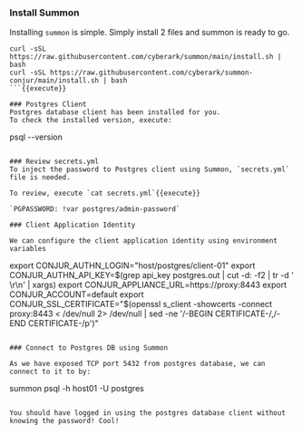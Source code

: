 

### Install Summon
Installing `summon` is simple.  Simply install 2 files and summon is ready to go.

```
curl -sSL https://raw.githubusercontent.com/cyberark/summon/main/install.sh | bash
curl -sSL https://raw.githubusercontent.com/cyberark/summon-conjur/main/install.sh | bash
```{{execute}}

### Postgres Client
Postgres database client has been installed for you. 
To check the installed version, execute:
```
psql --version
```{{execute}}

### Review secrets.yml
To inject the password to Postgres client using Summon, `secrets.yml` file is needed.   

To review, execute `cat secrets.yml`{{execute}}

`PGPASSWORD: !var postgres/admin-password`

### Client Application Identity

We can configure the client application identity using environment variables

```
export CONJUR_AUTHN_LOGIN="host/postgres/client-01"
export CONJUR_AUTHN_API_KEY=$(grep api_key postgres.out | cut -d: -f2 | tr -d ' \r\n' | xargs)
export CONJUR_APPLIANCE_URL=https://proxy:8443
export CONJUR_ACCOUNT=default
export CONJUR_SSL_CERTIFICATE="$(openssl s_client -showcerts -connect proxy:8443 < /dev/null 2> /dev/null | sed -ne '/-BEGIN CERTIFICATE-/,/-END CERTIFICATE-/p')"
```

### Connect to Postgres DB using Summon

As we have exposed TCP port 5432 from postgres database, we can connect to it to by:

```
summon psql -h host01 -U postgres
```{{execute}}

You should have logged in using the postgres database client without knowing the password! Cool!
